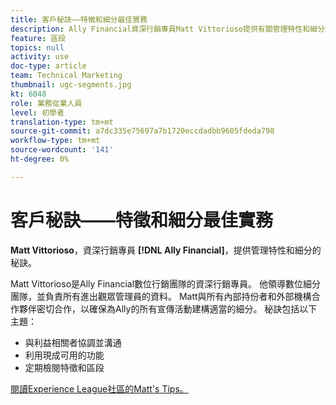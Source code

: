 ```yaml
---
title: 客戶秘訣——特徵和細分最佳實務
description: Ally Financial資深行銷專員Matt Vittorioso提供有關管理特性和細分的秘訣。
feature: 區段
topics: null
activity: use
doc-type: article
team: Technical Marketing
thumbnail: ugc-segments.jpg
kt: 6048
role: 業務從業人員
level: 初學者
translation-type: tm+mt
source-git-commit: a7dc335e75697a7b1720eccdadbb9605fdeda798
workflow-type: tm+mt
source-wordcount: '141'
ht-degree: 0%

---
```



# 客戶秘訣——特徵和細分最佳實務

**Matt Vittorioso**，資深行銷專員 **[!DNL Ally Financial]**，提供管理特性和細分的秘訣。

Matt Vittorioso是Ally Financial數位行銷團隊的資深行銷專員。 他領導數位細分團隊，並負責所有進出觀眾管理員的資料。 Matt與所有內部持份者和外部機構合作夥伴密切合作，以確保為Ally的所有宣傳活動建構適當的細分。 秘訣包括以下主題：

* 與利益相關者協調並溝通
* 利用現成可用的功能
* 定期檢閱特徵和區段

[閱讀Experience League社區的Matt&#39;s Tips。](https://experienceleaguecommunities.adobe.com/t5/adobe-audience-manager-blogs/traits-and-segments-best-practices/ba-p/367729)
